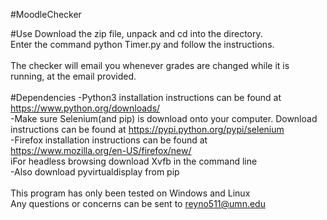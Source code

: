 #MoodleChecker

#Use
Download the zip file, unpack and cd into the directory.<br>
Enter the command     python Timer.py     and follow the instructions.<br><br>
The checker will email you whenever grades are changed while it is running, at the email provided.<br><br>
#Dependencies
-Python3 installation instructions can be found at https://www.python.org/downloads/<br>
-Make sure Selenium(and pip) is download onto your computer.  Download instructions can be found at https://pypi.python.org/pypi/selenium<br>
-Firefox installation instructions can be found at https://www.mozilla.org/en-US/firefox/new/<br>
iFor headless browsing download Xvfb in the command line<br>
	-Also download pyvirtualdisplay from pip
<br><br>
This program has only been tested on Windows and Linux<br>
Any questions or concerns can be sent to reyno511@umn.edu
